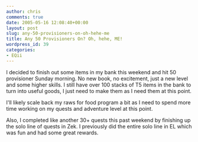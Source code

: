 ```yaml
---
author: chris
comments: true
date: 2005-05-16 12:08:40+00:00
layout: post
slug: any-50-provisioners-on-oh-hehe-me
title: Any 50 Provisioners On? Oh, hehe, ME!
wordpress_id: 39
categories:
- EQii
---
```


I decided to finish out some items in my bank this weekend and hit 50 provisioner Sunday morning. No new book, no excitement, just a new level and some higher skills. I still have over 100 stacks of T5 items in the bank to turn into useful goods, I just need to make them as I need them at this point.

I'll likely scale back my raws for food program a bit as I need to spend more time working on my quests and adventure level at this point.

Also, I completed like another 30+ quests this past weekend by finishing up the solo line of quests in Zek. I previously did the entire solo line in EL which was fun and had some great rewards.

